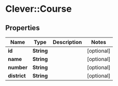 # Clever::Course

## Properties
Name | Type | Description | Notes
------------ | ------------- | ------------- | -------------
**id** | **String** |  | [optional] 
**name** | **String** |  | [optional] 
**number** | **String** |  | [optional] 
**district** | **String** |  | [optional] 


